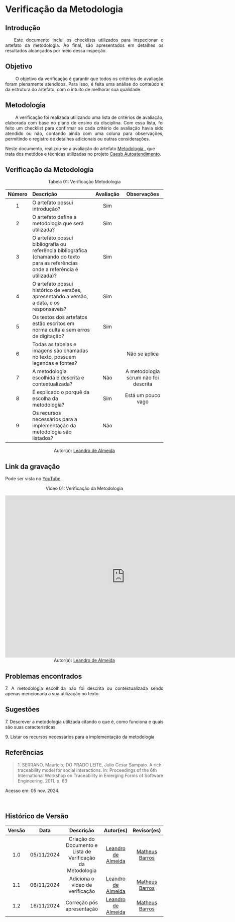 # Verificação da Metodologia

## Introdução
<p align="justify">
&emsp;&emsp;Este documento inclui os checklists utilizados para inspecionar o artefato da metodologia. Ao final, são apresentados em detalhes os resultados alcançados por meio dessa inspeção.
</p>

## Objetivo
<p align="justify">
&emsp;&emsp; O objetivo da verificação é garantir que todos os critérios de avaliação foram plenamente atendidos. Para isso, é feita uma análise do conteúdo e da estrutura do artefato, com o intuito de melhorar sua qualidade.
</p>

## Metodologia
<p align="justify">
&emsp;&emsp; A verificação foi realizada utilizando uma lista de critérios de avaliação, elaborada com base no plano de ensino da disciplina. Com essa lista, foi feito um checklist para confirmar se cada critério de avaliação havia sido atendido ou não, contando ainda com uma coluna para observações, permitindo o registro de detalhes adicionais ou outras considerações.

Neste documento, realizou-se a avaliação do artefato <a href="https://github.com/Requisitos-de-Software/2024.2-CAESB-Autoatendimento">Metodologia </a>, que trata dos metódos e técnicas utilizadas no projeto  <a href="https://github.com/Requisitos-de-Software/2024.2-CAESB-Autoatendimento">Caesb Autoatendimento</a>.
</p>

## Verificação da Metodologia

<center>Tabela 01: Verificação Metodologia</center>

| Número | Descrição                                                                                                                        | Avaliação | Observações |
| :----: | :------------------------------------------------------------------------------------------------------------------------------- | :-------: | :---------: |
| 1      | O artefato possui introdução?                                                                                                    |    Sim       |             |
| 2      | O artefato define a metodologia que será utilizada?                                                                              |       Sim     |             |
| 3      | O artefato possui bibliografia ou referência bibliográfica (chamando do texto para as referências onde a referência é utilizada)?|   Sim         |             |
| 4      | O artefato possui histórico de versões, apresentando a versão, a data, e os responsáveis?                                        |    Sim        |             |
| 5      | Os textos dos artefatos estão escritos em norma culta e sem erros de digitação?                                                  |     Sim       |             |
| 6      | Todas as tabelas e imagens são chamadas no texto, possuem legendas e fontes?                                                     |               |   Não se aplica |
| 7      | A metodologia escolhida é descrita e contextualizada?                                                                            |    Não  | A metodologia scrum não foi descrita         |
| 8      | É explicado o porquê da escolha da metodologia?                                                                                  |    Sim       | Está um pouco vago            |
| 9      | Os recursos necessários para a implementação da metodologia são listados?                                                        |   Não        |             |

<center>
 Autor(a): <a href="https://github.com/leomitx10" target = "_blank">Leandro de Almeida</a></h6>
</center>

## Link da gravação
Pode ser vista no [YouTube](https://youtu.be/QUgt46e-qe0).</p>

<center>
    <p>Vídeo 01: Verificação da Metodologia</p>
    <iframe width="760" height="515" src="https://www.youtube.com/embed/QUgt46e-qe0?si=taLRR4ycl5KxMWuo" title="YouTube video player" frameborder="0" allow="accelerometer; autoplay; clipboard-write; encrypted-media; gyroscope; picture-in-picture; web-share" referrerpolicy="strict-origin-when-cross-origin" allowfullscreen></iframe>
    Autor(a): <a href="https://github.com/leomitx10" target = "_blank">Leandro de Almeida</a></h6>
</center>

## Problemas encontrados
<p align="justify">7. A metodologia escolhida não foi descrita ou contextualizada sendo apenas mencionada a sua utilização no texto. </p>

## Sugestões
<p align="justify">7. Descrever a metodologia utilizada citando o que é, como funciona e quais são suas características.</p>
<p align="justify">9. Listar os recursos necessários para a implementação da metodologia</p>

## Referências

> <p id="1">1. SERRANO, Maurício; DO PRADO LEITE, Julio Cesar Sampaio. A rich traceability model for social interactions. In: Proceedings of the 6th International Workshop on Traceability in Emerging Forms of Software Engineering. 2011. p. 63
   Acesso em: 05 nov. 2024.
</p>

<br>

## Histórico de Versão

<center>

| Versão |    Data    |      Descrição       |       Autor(es)       |     Revisor(es)     |
| :-----: | :--------: | :------------------: | :-------------------: | :-----------------: |
|  1.0   | 05/11/2024 | Criação do Documento e Lista de Verificação da Metodologia | [Leandro de Almeida](https://github.com/leomitx10) | [Matheus Barros ](https://github.com/Ninja-Haiyai) |
|  1.1   | 06/11/2024 | Adiciona o video de verificação | [Leandro de Almeida](https://github.com/leomitx10) | [Matheus Barros ](https://github.com/Ninja-Haiyai) |
|  1.2   | 16/11/2024 | Correção pós apresentação | [Leandro de Almeida](https://github.com/leomitx10) | [Matheus Barros ](https://github.com/Ninja-Haiyai) |

</center>
